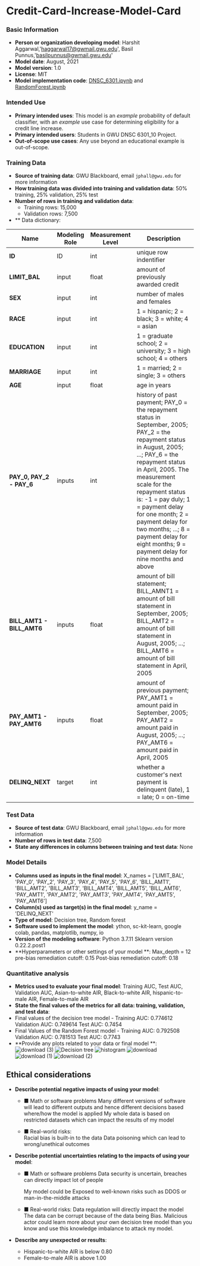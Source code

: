 # Credit-Card-Increase-Model-Card

### Basic Information

* **Person or organization developing model**: Harshit Aggarwal,'haggarwal17@gwmail.gwu.edu', Basil Punnus,'basilpunnus@gwmail.gwu.edu'
* **Model date**: August, 2021
* **Model version**: 1.0
* **License**: MIT
* **Model implementation code**: [DNSC_6301.ipynb](DNSC_6301.ipynb) and [RandomForest.ipynb](RandomForest.ipynb)

### Intended Use
* **Primary intended uses**: This model is an *example* probability of default classifier, with an *example* use case for determining eligibility for a credit line increase.
* **Primary intended users**: Students in GWU DNSC 6301_10 Project.
* **Out-of-scope use cases**: Any use beyond an educational example is out-of-scope.

### Training Data
* **Source of training data**: GWU Blackboard, email `jphall@gwu.edu` for more information
* **How training data was divided into training and validation data**: 50% training, 25% validation, 25% test
* **Number of rows in training and validation data**:
  * Training rows: 15,000
  * Validation rows: 7,500
* ** Data dictionary: 

| Name | Modeling Role | Measurement Level| Description|
| ---- | ------------- | ---------------- | ---------- |
|**ID**| ID | int | unique row indentifier |
| **LIMIT_BAL** | input | float | amount of previously awarded credit |
| **SEX** | input | int | number of males and females
| **RACE** | input | int | 1 = hispanic; 2 = black; 3 = white; 4 = asian |
| **EDUCATION** | input | int | 1 = graduate school; 2 = university; 3 = high school; 4 = others |
| **MARRIAGE** | input | int | 1 = married; 2 = single; 3 = others |
| **AGE** | input | float | age in years |
| **PAY_0, PAY_2 - PAY_6** | inputs | int | history of past payment; PAY_0 = the repayment status in September, 2005; PAY_2 = the repayment status in August, 2005; ...; PAY_6 = the repayment status in April, 2005. The measurement scale for the repayment status is: -1 = pay duly; 1 = payment delay for one month; 2 = payment delay for two months; ...; 8 = payment delay for eight months; 9 = payment delay for nine months and above |
| **BILL_AMT1 - BILL_AMT6** | inputs | float | amount of bill statement; BILL_AMNT1 = amount of bill statement in September, 2005; BILL_AMT2 = amount of bill statement in August, 2005; ...; BILL_AMT6 = amount of bill statement in April, 2005 |
| **PAY_AMT1 - PAY_AMT6** | inputs | float | amount of previous payment; PAY_AMT1 = amount paid in September, 2005; PAY_AMT2 = amount paid in August, 2005; ...; PAY_AMT6 = amount paid in April, 2005 |
| **DELINQ_NEXT**| target | int | whether a customer's next payment is delinquent (late), 1 = late; 0 = on-time |


### Test Data
* **Source of test data**: GWU Blackboard, email `jphall@gwu.edu` for more information
* **Number of rows in test data**: 7,500
* **State any differences in columns between training and test data**: None


### Model Details
* **Columns used as inputs in the final model**: X_names = ['LIMIT_BAL', 'PAY_0', 'PAY_2', 'PAY_3', 'PAY_4', 'PAY_5', 'PAY_6', 'BILL_AMT1', 'BILL_AMT2', 'BILL_AMT3', 'BILL_AMT4', 'BILL_AMT5', 'BILL_AMT6', 'PAY_AMT1', 'PAY_AMT2', 'PAY_AMT3', 'PAY_AMT4', 'PAY_AMT5', 'PAY_AMT6']
* **Column(s) used as target(s) in the final model**: y_name = 'DELINQ_NEXT' 
* **Type of model**:  Decision tree, Random forest
* **Software used to implement the model**: ython, sc-kit-learn, google colab, pandas, matplotlib, numpy, io 
* **Version of the modeling software**: Python 3.7.11 Sklearn version 0.22.2.post1
* **Hyperparameters or other settings of your model **: Max_depth = 12    pre-bias remediation cutoff: 0.15   Post-bias remediation cutoff: 0.18

### Quantitative analysis
* **Metrics used to evaluate your final model**: Training AUC, Test AUC, Validation AUC, Asian-to-white AIR, Black-to-white AIR, hispanic-to-male AIR, Female-to-male AIR
* **State the final values of the metrics for all data: training, validation, and test data**:
* Final values of the decision tree model - Training AUC: 0.774612  Validation AUC: 0.749614  Test AUC: 0.7454
* Final Values of the Random Forest model - Training AUC: 0.792508 Validation AUC: 0.781513 Test AUC: 0.7743
* **Provide any plots related to your data or final model **:
![download (3)](https://user-images.githubusercontent.com/89624534/131265798-7a2afc0b-20ec-4d16-aac6-d34b2102a94f.png)
![Decision tree](https://user-images.githubusercontent.com/89624534/131274423-6631bb65-b1af-49b4-835f-84a15bd79c91.png)
![histogram](https://user-images.githubusercontent.com/89624534/131265485-7a169c38-50df-42be-98d3-0669b51085d5.png)
![download](https://user-images.githubusercontent.com/89624534/131265758-8ba45e28-d6ae-4dac-9215-f3c0a5f56ea1.png)
![download (1)](https://user-images.githubusercontent.com/89624534/131265761-5deb7900-a5b3-4e60-9cb8-54d6d4445a78.png)
![download (2)](https://user-images.githubusercontent.com/89624534/131265765-84009903-9263-483e-95ed-bbd97558bc12.png)



## Ethical considerations
* **Describe potential negative impacts of using your model**: 
   * ■ Math or software problems 
      Many different versions of software will lead to different outputs and hence different decisions based where/how the model is applied
      My whole data is based on restricted datasets which can impact the results of my model
      
      
   * ■ Real-world risks:  
      Racial bias is built-in to the data
      Data poisoning which can lead to wrong/unethical outcomes
 * **Describe potential uncertainties relating to the impacts of using your model**:
   * ■ Math or software problems 
      Data security is uncertain, breaches can directly impact lot of people
      
      My model could be
      Exposed to well-known risks such as DDOS or man-in-the-middle attacks
      
   * ■ Real-world risks: 
      Data regulation will directly impact the model 
      The data can be corrupt because of the data being Bias.
      Malicious actor could learn more
      about your own decision tree model than you know and use this knowledge
      imbalance to attack my model.

  * **Describe any unexpected or results**:
    * Hispanic-to-white AIR is below 0.80
    * Female-to-male AIR is above 1.00
     
 
 
   
 
      
      



